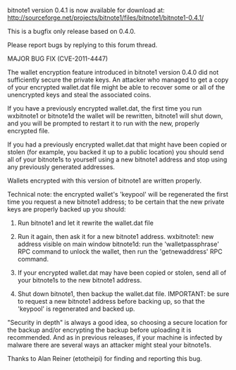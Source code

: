 bitnote1 version 0.4.1 is now available for download at:
http://sourceforge.net/projects/bitnote1/files/bitnote1/bitnote1-0.4.1/

This is a bugfix only release based on 0.4.0.

Please report bugs by replying to this forum thread.

MAJOR BUG FIX  (CVE-2011-4447)

The wallet encryption feature introduced in bitnote1 version 0.4.0 did not sufficiently secure the private keys. An attacker who
managed to get a copy of your encrypted wallet.dat file might be able to recover some or all of the unencrypted keys and steal the
associated coins.

If you have a previously encrypted wallet.dat, the first time you run wxbitnote1 or bitnote1d the wallet will be rewritten, bitnote1 will
shut down, and you will be prompted to restart it to run with the new, properly encrypted file.

If you had a previously encrypted wallet.dat that might have been copied or stolen (for example, you backed it up to a public
location) you should send all of your bitnote1s to yourself using a new bitnote1 address and stop using any previously generated addresses.

Wallets encrypted with this version of bitnote1 are written properly.

Technical note: the encrypted wallet's 'keypool' will be regenerated the first time you request a new bitnote1 address; to be certain that the
new private keys are properly backed up you should:

1. Run bitnote1 and let it rewrite the wallet.dat file

2. Run it again, then ask it for a new bitnote1 address.
wxbitnote1: new address visible on main window
bitnote1d: run the 'walletpassphrase' RPC command to unlock the wallet,  then run the 'getnewaddress' RPC command.

3. If your encrypted wallet.dat may have been copied or stolen, send all of your bitnote1s to the new bitnote1 address.

4. Shut down bitnote1, then backup the wallet.dat file.
IMPORTANT: be sure to request a new bitnote1 address before backing up, so that the 'keypool' is regenerated and backed up.

"Security in depth" is always a good idea, so choosing a secure location for the backup and/or encrypting the backup before uploading it is recommended. And as in previous releases, if your machine is infected by malware there are several ways an attacker might steal your bitnote1s.

Thanks to Alan Reiner (etotheipi) for finding and reporting this bug.
